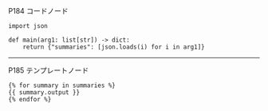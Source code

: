 P184 コードノード

```
import json

def main(arg1: list[str]) -> dict:
    return {"summaries": [json.loads(i) for i in arg1]}
```

---

P185 テンプレートノード

```
{% for summary in summaries %}
{{ summary.output }}
{% endfor %}
```


